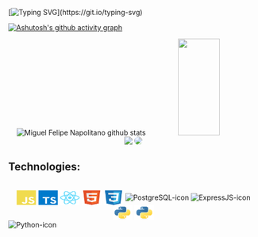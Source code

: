 [![Typing SVG](https://readme-typing-svg.herokuapp.com/?color=0DF205&size=35&center=true&vCenter=true&width=1000&lines=Hello!;Very+welcome+to+my+Github+page!;Feel+free!)](https://git.io/typing-svg)

[![Ashutosh's github activity graph](https://github-readme-activity-graph.cyclic.app/graph?username=Miguelnapolitano&bg_color=010a01&color=078c03&line=065b13&point=0df205&area=true&hide_border=true)](https://github.com/ashutosh00710/github-readme-activity-graph)

<div align="center">  
  <img width="49%" height="195px" src="https://github-readme-stats.vercel.app/api?username=Miguelnapolitano&show_icons=true&count_private=true&hide_border=true&title_color=0DF205&icon_color=0DF205&text_color=038C3E&bg_color=0d1117" alt="Miguel Felipe Napolitano github stats" /> 
  <img width="41%" height="195px" src="https://github-readme-stats.vercel.app/api/top-langs/?username=Miguelnapolitano&layout=compact&hide_border=true&title_color=0DF205&text_color=038C3E&bg_color=0d1117" />
</div>

<div align="center"> 
<a href = "mailto:miguel.napolitano@live.com"> <img src="https://img.shields.io/badge/Microsoft_Outlook-0078D4?style=for-the-badge&logo=microsoft-outlook&logoColor=white" target="_blank"></a>
<a href="https://www.linkedin.com/in/miguel-felipe-napolitano-70407776/" target="_blank"><img src="https://img.shields.io/badge/-LinkedIn-%230077B5?style=for-the-badge&logo=linkedin&logoColor=white" style="border-radius: 30px" target="_blank"></a> 
 </div>

## Technologies:
<div style="display: inline_block" align="center"><br>
  <img align="center" alt="JavaScript-icon" height="30" width="40" src="https://raw.githubusercontent.com/devicons/devicon/master/icons/javascript/javascript-plain.svg">
  <img align="center" alt="TypeScript-icon" height="30" width="40" src="https://raw.githubusercontent.com/devicons/devicon/master/icons/typescript/typescript-plain.svg">
  <img align="center" alt="React-icon" height="30" width="40" src="https://raw.githubusercontent.com/devicons/devicon/master/icons/react/react-original.svg">
  <img align="center" alt="HTML-icon" height="30" width="40" src="https://raw.githubusercontent.com/devicons/devicon/master/icons/html5/html5-original.svg">
  <img align="center" alt="CSS-icon" height="30" width="40" src="https://raw.githubusercontent.com/devicons/devicon/master/icons/css3/css3-original.svg">
 <img align="center" alt="PostgreSQL-icon" height="30" width="40" src="https://cdn.jsdelivr.net/gh/devicons/devicon/icons/postgresql/postgresql-plain-wordmark.svg" />
  <img align="center" alt="ExpressJS-icon" height="30" width="40" src="https://cdn.jsdelivr.net/gh/devicons/devicon/icons/express/express-original.svg" />
  <img align="center" alt="Python-icon" height="30" width="40" src="https://raw.githubusercontent.com/devicons/devicon/master/icons/python/python-original.svg">
  <img align="center" alt="Python-icon" height="30" width="40" src="https://raw.githubusercontent.com/devicons/devicon/master/icons/python/python-original.svg">
</div> 


<img align="center" alt="Python-icon" height="150" width="50%" src="https://i.gifer.com/CXaU.gif"> 
          

